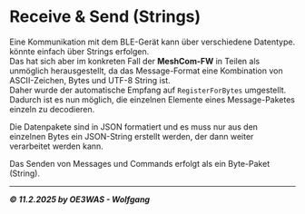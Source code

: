 # Receive & Send (Strings)

Eine Kommunikation mit dem BLE-Gerät kann über verschiedene Datentype. könnte einfach über Strings erfolgen.  
Das hat sich aber im konkreten Fall der **MeshCom-FW** in Teilen als unmöglich herausgestellt,
da das Message-Format eine Kombination von ASCII-Zeichen, Bytes und UTF-8 String ist.  
Daher wurde der automatische Empfang auf `RegisterForBytes` umgestellt. Dadurch ist es nun möglich,
die einzelnen Elemente eines Message-Paketes einzeln zu decodieren.

Die Datenpakete sind in JSON formatiert und es muss nur aus den einzelnen Bytes ein JSON-String
erstellt werden, der dann weiter verarbeitet werden kann.

Das Senden von Messages und Commands erfolgt als ein Byte-Paket (String).

___
***:copyright: 11.2.2025 by OE3WAS - Wolfgang***
